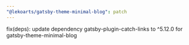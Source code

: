 ```yaml
---
"@lekoarts/gatsby-theme-minimal-blog": patch
---
```


fix(deps): update dependency gatsby-plugin-catch-links to ^5.12.0 for gatsby-theme-minimal-blog
